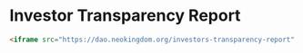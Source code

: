 # Investor Transparency Report

```html
<iframe src="https://dao.neokingdom.org/investors-transparency-report" width="100%" height="800"></iframe>
```

